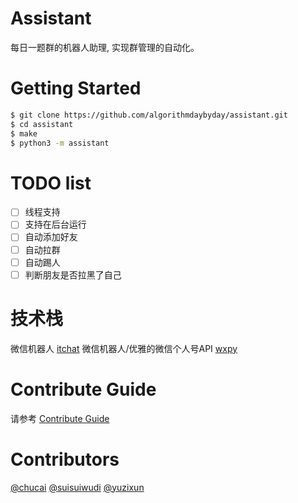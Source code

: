 # Assistant

每日一题群的机器人助理, 实现群管理的自动化。

# Getting Started

```bash
$ git clone https://github.com/algorithmdaybyday/assistant.git
$ cd assistant
$ make
$ python3 -m assistant
```

# TODO list

- [ ] 线程支持
- [ ] 支持在后台运行
- [ ] 自动添加好友
- [ ] 自动拉群
- [ ] 自动踢人
- [ ] 判断朋友是否拉黑了自己

# 技术栈
微信机器人 [itchat](https://github.com/littlecodersh/ItChat)
微信机器人/优雅的微信个人号API [wxpy](https://github.com/youfou/wxpy)

# Contribute Guide
请参考 [Contribute Guide](/CONTRIBUTE.md)

# Contributors

[@chucai](https://github.com/chucai)
[@suisuiwudi](https://github.com/suisuiwudi)
[@yuzixun](https://github.com/yuzixun)

